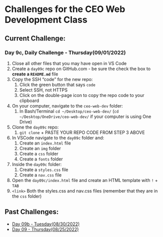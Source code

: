 # Challenges for the CEO Web Development Class #

## Current Challenge: ##
### Day 9c, Daily Challenge - Thursday(09/01/2022) ###
1. Close all other files that you may have open in VS Code
2. Create a `day09c` repo on GitHub.com - be sure the check the box to **create a `README.md`** file
3. Copy the SSH “code” for the new repo:
    1. Click the green button that says `code`
    2. Select SSH, not HTTPS
    3. Click on the double-page icon to copy the repo code to your clipboard
4. On your computer, navigate to the `ceo-web-dev` folder:
    1. In Bash/Terminal `cd ~/Desktop/ceo-web-dev/` (`cd ~/Desktop/OneDrive/ceo-web-dev/` if your computer is using One Drive)
5. Clone the `day09c` repo:
    1. `git clone` + PASTE YOUR REPO CODE FROM STEP 3 ABOVE
6. In VSCode navigate to the `day09c` folder and:
    1. Create an `index.html` file 
    2. Create an `img` folder
    3. Create a `css` folder
    4. Create a `fonts` folder
7. Inside the `day09c` folder: 
    1. Create a `styles.css` file
    2. Create a `nav.css` file
8. Open the `day09c/index.html` file and create an HTML template with `!` + `TAB`
9. `<link>` Both the styles.css and nav.css files (remember that they are in the `css` folder)

## Past Challenges: ##
- [Day 09b - Tuesday(08/30/2022)](https://github.com/zeromile/ceo-challenges/tree/day09b)
- [Day 09 - Thursday(08/25/2022)](https://github.com/zeromile/ceo-challenges/tree/day09)
